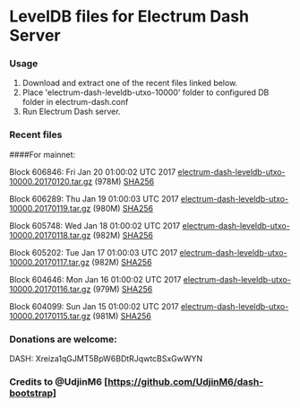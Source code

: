 # LevelDB files for Electrum Dash Server

### Usage

1. Download and extract one of the recent files linked below.
2. Place 'electrum-dash-leveldb-utxo-10000' folder to configured DB folder in electrum-dash.conf
3. Run Electrum Dash server.

### Recent files

####For mainnet:

Block 606846: Fri Jan 20 01:00:02 UTC 2017 [electrum-dash-leveldb-utxo-10000.20170120.tar.gz](https://transfer.sh/q5opI/electrum-dash-leveldb-utxo-10000.20170120.tar.gz) (978M) [SHA256](https://transfer.sh/6TxtO/electrum-dash-leveldb-utxo-10000.20170120.tar.gz.sha256)

Block 606289: Thu Jan 19 01:00:03 UTC 2017 [electrum-dash-leveldb-utxo-10000.20170119.tar.gz](https://transfer.sh/Wr3Pv/electrum-dash-leveldb-utxo-10000.20170119.tar.gz) (980M) [SHA256](https://transfer.sh/13gRan/electrum-dash-leveldb-utxo-10000.20170119.tar.gz.sha256)

Block 605748: Wed Jan 18 01:00:02 UTC 2017 [electrum-dash-leveldb-utxo-10000.20170118.tar.gz](https://transfer.sh/GIGVJ/electrum-dash-leveldb-utxo-10000.20170118.tar.gz) (982M) [SHA256](https://transfer.sh/luVf6/electrum-dash-leveldb-utxo-10000.20170118.tar.gz.sha256)

Block 605202: Tue Jan 17 01:00:03 UTC 2017 [electrum-dash-leveldb-utxo-10000.20170117.tar.gz](https://transfer.sh/7mak5/electrum-dash-leveldb-utxo-10000.20170117.tar.gz) (982M) [SHA256](https://transfer.sh/pAjMl/electrum-dash-leveldb-utxo-10000.20170117.tar.gz.sha256)

Block 604646: Mon Jan 16 01:00:02 UTC 2017 [electrum-dash-leveldb-utxo-10000.20170116.tar.gz](https://transfer.sh/SRSqA/electrum-dash-leveldb-utxo-10000.20170116.tar.gz) (979M) [SHA256](https://transfer.sh/aqfct/electrum-dash-leveldb-utxo-10000.20170116.tar.gz.sha256)

Block 604099: Sun Jan 15 01:00:02 UTC 2017 [electrum-dash-leveldb-utxo-10000.20170115.tar.gz](https://transfer.sh/Hu8L4/electrum-dash-leveldb-utxo-10000.20170115.tar.gz) (981M) [SHA256](https://transfer.sh/11nCCs/electrum-dash-leveldb-utxo-10000.20170115.tar.gz.sha256)

### Donations are welcome:

DASH: Xreiza1qGJMT5BpW6BDtRJqwtcBSxGwWYN

### Credits to @UdjinM6 [https://github.com/UdjinM6/dash-bootstrap]
